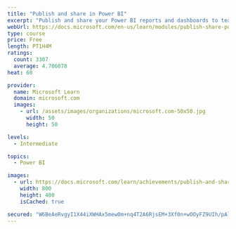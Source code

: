 ```yaml
---
title: "Publish and share in Power BI"
excerpt: "Publish and share your Power BI reports and dashboards to teammates in your organization or to everyone on the web."
webUrl: https://docs.microsoft.com/en-us/learn/modules/publish-share-power-bi/
type: course
price: Free
length: PT1H4M
ratings:
  count: 3307
  average: 4.706078
heat: 60

provider:
  name: Microsoft Learn
  domain: microsoft.com
  images:
    - url: /assets/images/organizations/microsoft.com-50x50.jpg
      width: 50
      height: 50

levels:
  - Intermediate

topics:
  - Power BI

images:
  - url: https://docs.microsoft.com/learn/achievements/publish-and-share-with-power-bi-desktop-social.png
    width: 800
    height: 400
    isCached: true

secured: "W6BeAeRvgyI1X44iXWHAx5mew0m+nq4T2A6RjsEM+3Xf0n+wOOyFZ9UIh/pAlyMyccc6NESAi6zIkN9iYgGuKbsDcOTPrBcB8l/oSffgUJlvU3GnkFRCfqedBxfXHcpeVbSVvwxYbAS41dh+3mwm1t5k8AGk/hMqYdytrbDOR4bNDoEb3IPu+0DXUMGgvNGmQ3OQkIRFtUHFw5iOCj+sv4YxclNyf+QTRy5V2SaTd9kFApnBtNNurCIJd6VoekAKssHZ+z4UWpB/RQIBjusOm6gNiFIa56HZJGA0nqj4oB9dqK/22mH1I4GyL4Xckj1sRtWyOCi87edVn2uiz9CgbS/98ZVrIq7DxpkcpRt7VlkXuuG8iKemB/GRMSmI+Nj1XfC4ss+NXM0SiCGuzz/6GkcmYAtTKB35scykAGJwur0=;xPjwL275s8TaNwdAOWhoSw=="
---
```


